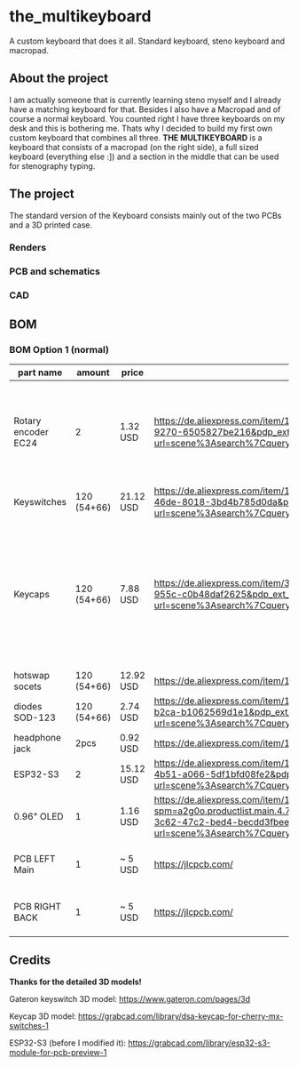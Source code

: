 # the_multikeyboard
A custom keyboard that does it all. Standard keyboard, steno keyboard and macropad.

## About the project

I am actually someone that is currently learning steno myself and I already have a matching keyboard for that. Besides I also have a Macropad and of course a normal keyboard. You counted right I have three keyboards on my desk and this is bothering me. Thats why I decided to build my first own custom keyboard that combines all three. **THE MULTIKEYBOARD** is a keyboard that consists of a macropad (on the right side), a full sized keyboard (everything else :]) and a section in the middle that can be used for stenography typing. 

## The project

The standard version of the Keyboard consists mainly out of the two PCBs and a 3D printed case.

### Renders

### PCB and schematics

### CAD

## BOM

### BOM Option 1 (normal)

| part name | amount | price | link | note |
| --------- | ------ | ----- | ---- | ---- |
| Rotary encoder EC24 | 2 | 1.32 USD | https://de.aliexpress.com/item/1005006894514858.html?spm=a2g0o.productlist.main.2.7f3151dbLgFP04&algo_pvid=9129263f-29b5-45c7-9270-6505827be216&pdp_ext_f=%7B%22order%22%3A%2212%22%2C%22eval%22%3A%221%22%7D&utparam-url=scene%3Asearch%7Cquery_from%3A | look out for the EC numer it is importent for the resolution of the encoder 
| Keyswitches | 120 (54+66) | 21.12 USD | https://de.aliexpress.com/item/1005006091988869.html?spm=a2g0o.productlist.main.11.54f5116676VXSy&algo_pvid=5683f259-8333-46de-8018-3bd4b785d0da&pdp_ext_f=%7B%22order%22%3A%22205%22%2C%22eval%22%3A%221%22%7D&utparam-url=scene%3Asearch%7Cquery_from%3A
| Keycaps | 120 (54+66) | 7.88 USD| https://de.aliexpress.com/item/32842379355.html?spm=a2g0o.productlist.main.13.19dd3939CSNGEC&algo_pvid=53737e4f-6131-4c20-955c-c0b48daf2625&pdp_ext_f=%7B%22order%22%3A%2286%22%2C%22eval%22%3A%221%22%7D&utparam-url=scene%3Asearch%7Cquery_from%3A | please look where you can buy matching quantities 120 Keys is larger than normal keyboard size
| hotswap socets | 120 (54+66) | 12.92 USD | https://de.aliexpress.com/item/1005007476614771.html?gatewayAdapt=glo2deu | ---- |
| diodes SOD-123 | 120 (54+66) | 2.74 USD | https://de.aliexpress.com/item/1005004664827360.html?spm=a2g0o.productlist.main.2.730d3027Xsqwva&algo_pvid=82ad0fed-5a2a-47ba-b2ca-b1062569d1e1&pdp_ext_f=%7B%22order%22%3A%2215%22%2C%22eval%22%3A%221%22%7D&utparam-url=scene%3Asearch%7Cquery_from%3A | ---- |
| headphone jack | 2pcs | 0.92 USD | https://de.aliexpress.com/item/1005004960903273.html?gatewayAdapt=glo2deu | ---- |
| ESP32-S3 | 2 | 15.12 USD | https://de.aliexpress.com/item/1005008209644199.html?spm=a2g0o.productlist.main.2.450b6619Wqsygq&algo_pvid=b6d6b6cd-dfe1-4b51-a066-5df1bfd08fe2&pdp_ext_f=%7B%22order%22%3A%2263%22%2C%22eval%22%3A%221%22%7D&utparam-url=scene%3Asearch%7Cquery_from%3A | ---- |
| 0.96" OLED | 1 | 1.16 USD | https://de.aliexpress.com/item/1005006153887805.html?spm=a2g0o.productlist.main.4.78c6NVUJNVUJnM&aem_p4p_detail=20250731095618221437588698900003594592&algo_pvid=1ea1ca72-3c62-47c2-bed4-becdd3fbee01&pdp_ext_f=%7B%22order%22%3A%2293%22%2C%22eval%22%3A%221%22%7D&utparam-url=scene%3Asearch%7Cquery_from%3A&search_p4p_id=20250731095618221437588698900003594592_1 | ---- |
| PCB LEFT Main | 1 | ~ 5 USD |  https://jlcpcb.com/ | price is subject to JLCs review |
| PCB RIGHT BACK | 1 | ~ 5 USD |  https://jlcpcb.com/ | price is subject to JLCs review |

## Credits

**Thanks for the detailed 3D models!**

Gateron keyswitch 3D model: https://www.gateron.com/pages/3d

Keycap 3D model: https://grabcad.com/library/dsa-keycap-for-cherry-mx-switches-1

ESP32-S3 (before I modified it): https://grabcad.com/library/esp32-s3-module-for-pcb-preview-1